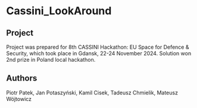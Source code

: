 # Cassini_LookAround

## Project
Project was prepared for 8th CASSINI Hackathon: EU Space for Defence & Security, which took place in Gdansk, 22-24 November 2024.
Solution won 2nd prize in Poland local hackathon.

## Authors
Piotr Patek, Jan Potaszyński, Kamil Cisek, Tadeusz Chmielik, Mateusz Wójtowicz